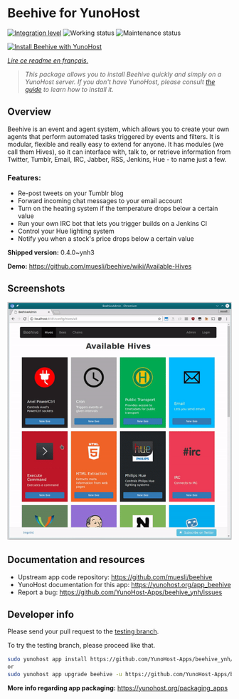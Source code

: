 <!--
N.B.: This README was automatically generated by https://github.com/YunoHost/apps/tree/master/tools/README-generator
It shall NOT be edited by hand.
-->

# Beehive for YunoHost

[![Integration level](https://dash.yunohost.org/integration/beehive.svg)](https://dash.yunohost.org/appci/app/beehive) ![Working status](https://ci-apps.yunohost.org/ci/badges/beehive.status.svg) ![Maintenance status](https://ci-apps.yunohost.org/ci/badges/beehive.maintain.svg)

[![Install Beehive with YunoHost](https://install-app.yunohost.org/install-with-yunohost.svg)](https://install-app.yunohost.org/?app=beehive)

*[Lire ce readme en français.](./README_fr.md)*

> *This package allows you to install Beehive quickly and simply on a YunoHost server.
If you don't have YunoHost, please consult [the guide](https://yunohost.org/#/install) to learn how to install it.*

## Overview

Beehive is an event and agent system, which allows you to create your own agents that perform automated tasks triggered by events and filters. It is modular, flexible and really easy to extend for anyone. It has modules (we call them Hives), so it can interface with, talk to, or retrieve information from Twitter, Tumblr, Email, IRC, Jabber, RSS, Jenkins, Hue - to name just a few. 

### Features:

- Re-post tweets on your Tumblr blog
- Forward incoming chat messages to your email account
- Turn on the heating system if the temperature drops below a certain value
- Run your own IRC bot that lets you trigger builds on a Jenkins CI
- Control your Hue lighting system
- Notify you when a stock's price drops below a certain value


**Shipped version:** 0.4.0~ynh3

**Demo:** https://github.com/muesli/beehive/wiki/Available-Hives

## Screenshots

![Screenshot of Beehive](./doc/screenshots/screenshot1.gif)

## Documentation and resources

* Upstream app code repository: <https://github.com/muesli/beehive>
* YunoHost documentation for this app: <https://yunohost.org/app_beehive>
* Report a bug: <https://github.com/YunoHost-Apps/beehive_ynh/issues>

## Developer info

Please send your pull request to the [testing branch](https://github.com/YunoHost-Apps/beehive_ynh/tree/testing).

To try the testing branch, please proceed like that.

``` bash
sudo yunohost app install https://github.com/YunoHost-Apps/beehive_ynh/tree/testing --debug
or
sudo yunohost app upgrade beehive -u https://github.com/YunoHost-Apps/beehive_ynh/tree/testing --debug
```

**More info regarding app packaging:** <https://yunohost.org/packaging_apps>
